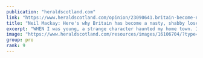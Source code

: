 ```yaml
---
publication: "heraldscotland.com"
link: "https://www.heraldscotland.com/opinion/23090641.britain-become-nasty-shabby-loser-world-stage/"
title: "Neil Mackay: Here's why Britain has become a nasty, shabby loser on the world stage"
excerpt: "WHEN I was young, a strange character haunted my home town. It’s harsh to say, but he was shabby, disliked. He lived in a fancy house outside… "
image: "https://www.heraldscotland.com/resources/images/16106704/?type=og-image"
group: pro
rank: 9
---
```

